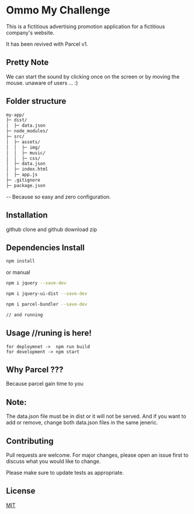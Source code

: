 # Ommo My Challenge

This is a fictitious advertising promotion application for a fictitious company's website.

It has been revived with Parcel v1.

## Pretty Note

We can start the sound by clicking once on the screen or by moving the mouse. unaware of users ... :)

## Folder structure

```bash
my-app/
├─ dist/
│  ├─ data.json
├─ node_modules/
├─ src/
│  ├─ assets/
│  │  ├─ img/
│  │  ├─ music/
│  │  ├─ css/
│  ├─ data.json
│  ├─ index.html
│  ├─ app.js
├─ .gitignore
├─ package.json

```

-- Because so easy and zero configuration.

## Installation

github clone and github download zip

## Dependencies Install

```bash
npm install

```

or manual

```bash
npm i jquery --save-dev

npm i jquery-ui-dist --save-dev

npm i parcel-bundler --save-dev

// and running

```

## Usage //runing is here!

```node
for deploymnet ->  npm run build
for development -> npm start

```

## Why Parcel ???

Because parcel gain time to you

## Note:

The data.json file must be in dist or it will not be served. And if you want to add or remove, change both data.json files in the same jeneric.

## Contributing

Pull requests are welcome. For major changes, please open an issue first to discuss what you would like to change.

Please make sure to update tests as appropriate.

## License

[MIT](https://choosealicense.com/licenses/mit/)
